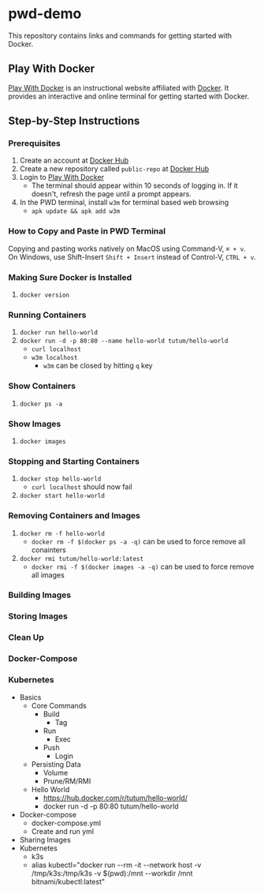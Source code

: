 # pwd-demo
This repository contains links and commands for getting started with Docker.

## Play With Docker
[Play With Docker](https://training.play-with-docker.com/about/) is an instructional website affiliated with [Docker](https://www.docker.com/). It provides an interactive and online terminal for getting started with Docker. 

## Step-by-Step Instructions
### Prerequisites
1. Create an account at [Docker Hub](https://hub.docker.com)
2. Create a new repository called `public-repo` at [Docker Hub](https://cloud.docker.com/repository/create)
3. Login to [Play With Docker](https://training.play-with-docker.com/ops-s1-hello/)
    * The terminal should appear within 10 seconds of logging in. If it doesn't, refresh the page until a prompt appears. 
4. In the PWD terminal, install `w3m` for terminal based web browsing
    * `apk update && apk add w3m`

### How to Copy and Paste in PWD Terminal
Copying and pasting works natively on MacOS using Command-V, `⌘ + v`. On Windows, use Shift-Insert `Shift + Insert` instead of Control-V, `CTRL + v`.

### Making Sure Docker is Installed
1. `docker version`

### Running Containers
1. `docker run hello-world`
2. `docker run -d -p 80:80 --name hello-world tutum/hello-world`
    * `curl localhost`
    * `w3m localhost`
        * `w3m` can be closed by hitting `q` key

### Show Containers
1. `docker ps -a`

### Show Images
1. `docker images`

### Stopping and Starting Containers
1. `docker stop hello-world`
    * `curl localhost` should now fail
2. `docker start hello-world`

### Removing Containers and Images
1. `docker rm -f hello-world`
    * `docker rm -f $(docker ps -a -q)` can be used to force remove all conainters
2. `docker rmi tutum/hello-world:latest`
    * `docker rmi -f $(docker images -a -q)` can be used to force remove all images

### Building Images

### Storing Images

### Clean Up

### Docker-Compose

### Kubernetes

- Basics
    - Core Commands
        - Build
            - Tag
        - Run
            - Exec
        - Push
            - Login
    - Persisting Data
        - Volume
        - Prune/RM/RMI
    - Hello World
        - https://hub.docker.com/r/tutum/hello-world/
        - docker run -d -p 80:80 tutum/hello-world
- Docker-compose
    - docker-compose.yml
    - Create and run yml
- Sharing Images
- Kubernetes
    - k3s
    - alias kubectl="docker run --rm -it --network host -v /tmp/k3s:/tmp/k3s -v $(pwd):/mnt --workdir /mnt bitnami/kubectl:latest"

